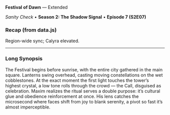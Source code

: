 **Festival of Dawn** — Extended

_Sanity Check_ • **Season 2: The Shadow Signal** • **Episode 7 (S2E07)**

### Recap (from data.js)
Region-wide sync; Calyra elevated.

---

### Long Synopsis

The Festival begins before sunrise, with the entire city gathered in the main square. Lanterns swing overhead, casting moving constellations on the wet cobblestones. At the exact moment the first light touches the tower’s highest crystal, a low tone rolls through the crowd — the Call, disguised as celebration.
Maxim realizes the ritual serves a double purpose: it’s cultural glue and obedience reinforcement at once. His lens catches the microsecond where faces shift from joy to blank serenity, a pivot so fast it’s almost imperceptible.